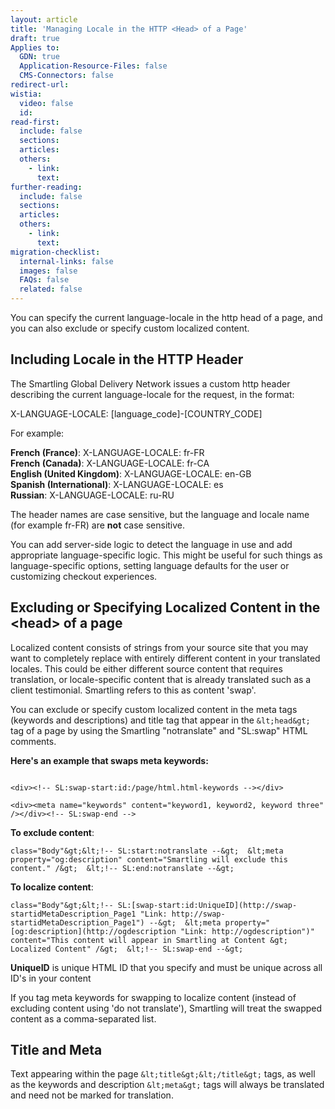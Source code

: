 ```yaml
---
layout: article
title: 'Managing Locale in the HTTP <Head> of a Page'
draft: true
Applies to:
  GDN: true
  Application-Resource-Files: false
  CMS-Connectors: false
redirect-url:
wistia:
  video: false
  id:
read-first:
  include: false
  sections:
  articles:
  others:
    - link:
      text:
further-reading:
  include: false
  sections:
  articles:
  others:
    - link:
      text:
migration-checklist:
  internal-links: false
  images: false
  FAQs: false
  related: false
---
```



You can specify the current language-locale in the http head of a page, and you can also exclude or specify custom localized content.

## Including Locale in the HTTP Header

The Smartling Global Delivery Network issues a custom http header describing the current language-locale for the request, in the format:

X-LANGUAGE-LOCALE: [language_code]-[COUNTRY_CODE]

For example:

**French (France)**: X-LANGUAGE-LOCALE: fr-FR
<br>**French (Canada)**: X-LANGUAGE-LOCALE: fr-CA
<br>**English (United Kingdom)**: X-LANGUAGE-LOCALE: en-GB
<br>**Spanish (International)**: X-LANGUAGE-LOCALE: es
<br>**Russian**: X-LANGUAGE-LOCALE: ru-RU

The header names are case sensitive, but the language and locale name (for example fr-FR) are **not** case sensitive.

You can add server-side logic to detect the language in use and add appropriate language-specific logic. This might be useful for such things as language-specific options, setting language defaults for the user or customizing checkout experiences.

## Excluding or Specifying Localized Content in the &lt;head&gt; of a page

Localized content consists of strings from your source site that you may want to completely replace with entirely different content in your translated locales. This could be either different source content that requires translation, or locale-specific content that is already translated such as a client testimonial. Smartling refers to this as content 'swap'.

You can exclude or specify custom localized content in the meta tags (keywords and descriptions) and title tag that appear in the `&lt;head&gt;` tag of a page by using the Smartling "notranslate" and "SL:swap" HTML comments.

**Here's an example that swaps meta keywords:**

```

<div><!-- SL:swap-start:id:/page/html.html-keywords --></div>

<div><meta name="keywords" content="keyword1, keyword2, keyword three" /></div><!-- SL:swap-end -->

```

**To exclude content**:

`class="Body"&gt;&lt;!-- SL:start:notranslate --&gt;  &lt;meta property="og:description" content="Smartling will exclude this content." /&gt;  &lt;!-- SL:end:notranslate --&gt;`

**To localize content**:

`class="Body"&gt;&lt;!-- SL:[swap-start:id:UniqueID](http://swap-startidMetaDescription_Page1 "Link: http://swap-startidMetaDescription_Page1") --&gt;  &lt;meta property="[og:description](http://ogdescription "Link: http://ogdescription")" content="This content will appear in Smartling at Content &gt; Localized Content" /&gt;  &lt;!-- SL:swap-end --&gt;`

**UniqueID** is unique HTML ID that you specify and must be unique across all ID's in your content

If you tag meta keywords for swapping to localize content (instead of excluding content using 'do not translate'), Smartling will treat the swapped content as a comma-separated list.

## Title and Meta

Text appearing within the page `&lt;title&gt;&lt;/title&gt;` tags, as well as the keywords and description `&lt;meta&gt;` tags will always be translated and need not be marked for translation.
